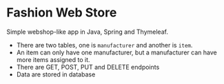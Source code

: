 # Fashion Web Store
Simple webshop-like app in Java, Spring and Thymeleaf.
- There are two tables, one is `manufacturer` and another is `item`.
- An item can only have one manufacturer, but a manufacturer can have more items assigned to it.
- There are GET, POST, PUT and DELETE endpoints
- Data are stored in database
